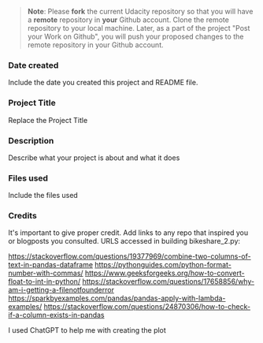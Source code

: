 >**Note**: Please **fork** the current Udacity repository so that you will have a **remote** repository in **your** Github account. Clone the remote repository to your local machine. Later, as a part of the project "Post your Work on Github", you will push your proposed changes to the remote repository in your Github account.

### Date created
Include the date you created this project and README file.

### Project Title
Replace the Project Title

### Description
Describe what your project is about and what it does

### Files used
Include the files used

### Credits
It's important to give proper credit. Add links to any repo that inspired you or blogposts you consulted.
URLS accessed in building bikeshare_2.py:

https://stackoverflow.com/questions/19377969/combine-two-columns-of-text-in-pandas-dataframe
https://pythonguides.com/python-format-number-with-commas/
https://www.geeksforgeeks.org/how-to-convert-float-to-int-in-python/
https://stackoverflow.com/questions/17658856/why-am-i-getting-a-filenotfounderror
https://sparkbyexamples.com/pandas/pandas-apply-with-lambda-examples/
https://stackoverflow.com/questions/24870306/how-to-check-if-a-column-exists-in-pandas

I used ChatGPT to help me with creating the plot

